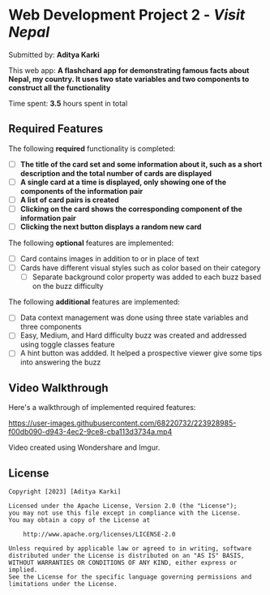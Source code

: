 # Web Development Project 2 - *Visit Nepal*

Submitted by: **Aditya Karki**

This web app: **A flashchard app for demonstrating famous facts about Nepal, my country. It uses two state variables and two components to construct all the functionality**

Time spent: **3.5** hours spent in total

## Required Features

The following **required** functionality is completed:

- [ ] **The title of the card set and some information about it, such as a short description and the total number of cards are displayed**
- [ ] **A single card at a time is displayed, only showing one of the components of the information pair**
- [ ] **A list of card pairs is created**
- [ ] **Clicking on the card shows the corresponding component of the information pair**
- [ ] **Clicking the next button displays a random new card**

The following **optional** features are implemented:

- [ ] Card contains images in addition to or in place of text
- [ ] Cards have different visual styles such as color based on their category
  - [ ] Separate background color property was added to each buzz based on the buzz difficulty

The following **additional** features are implemented:

* [ ] Data context management was done using three state variables and three components
* [ ] Easy, Medium, and Hard difficulty buzz was created and addressed using toggle classes feature
* [ ] A hint button was addded. It helped a prospective viewer give some tips into answering the buzz

## Video Walkthrough

Here's a walkthrough of implemented required features:

https://user-images.githubusercontent.com/68220732/223928985-f00db090-d943-4ec2-9ce8-cba113d3734a.mp4

Video created using Wondershare and Imgur.


## License

    Copyright [2023] [Aditya Karki]

    Licensed under the Apache License, Version 2.0 (the "License");
    you may not use this file except in compliance with the License.
    You may obtain a copy of the License at

        http://www.apache.org/licenses/LICENSE-2.0

    Unless required by applicable law or agreed to in writing, software
    distributed under the License is distributed on an "AS IS" BASIS,
    WITHOUT WARRANTIES OR CONDITIONS OF ANY KIND, either express or implied.
    See the License for the specific language governing permissions and
    limitations under the License.

